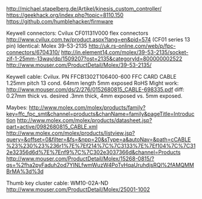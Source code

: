 
http://michael.stapelberg.de/Artikel/kinesis_custom_controller/
https://geekhack.org/index.php?topic=8110.150
https://github.com/humblehacker/firmware



Keywell connectors: Cvilux CF01131V000 flex connectors http://www.cvilux.com.tw/product.aspx?lang=en&pid=574 (CF01 series 13 pin)
Identical: Molex 39-53-2135 http://uk.rs-online.com/web/p/fpc-connectors/6704310/ http://in.element14.com/molex/39-53-2135/socket-zif-1-25mm-13way/dp/1509207?ost=2135&categoryId=800000002522 http://www.mouser.com/ProductDetail/Molex/39-53-2135/

Keywell cable: Cvilux. PN FFCB1302T106400-600 FFC CARD CABLE 1.25mm pitch 13 cond. 64mm length 5mm exposed RoHS
Might work:  http://www.mouser.com/ds/2/276/0152680815_CABLE-698335.pdf diff: 0.27mm thick vs. desired .3mm thick, 4mm exposed vs. 5mm exposed.

Maybes:
http://www.molex.com/molex/products/family?key=ffc_fpc_smt&channel=products&chanName=family&pageTitle=Introduction
http://www.molex.com/molex/products/datasheet.jsp?part=active/0982680815_CABLE.xml
http://www.molex.com/molex/products/listview.jsp?query=&offset=0&filter=&fs=&npp=20&sType=a&autoNav=&path=cCABLE%23%230%23%236r1%7E%7Ef214%7C%7C3133%7E%7Ef104%7C%7C312e32356d6d%7E%7Enf9%7C%7C302e3037366d&channel=Products
http://www.mouser.com/ProductDetail/Molex/15268-0815/?qs=%2fha2pyFaduh2od7YINLfwmWuzW4PoTvHqaUruhdjsRQl%2fAMQMMBrMA%3d%3d


Thumb key cluster cable: WM10-02A-ND http://www.mouser.com/ProductDetail/Molex/25001-1002
